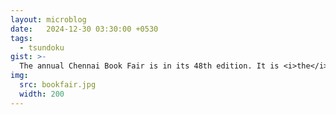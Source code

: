 ```yaml
---
layout: microblog
date:   2024-12-30 03:30:00 +0530
tags:
  - tsundoku
gist: >-
  The annual Chennai Book Fair is in its 48th edition. It is <i>the</i> place to be if one is interested in classic, modern and neo-modern Tamil literature and poetry books. The English language book collection is so so. For discovering English books one should be outside the fair with the long row of book vendors on the footpath creating traffic chaos and selling used books at a flat rate from ₹20 onwards. No new books for me this year. I am still taking in batches the unread books in my old room to Stockholm.<br><br>The best part of being in Chennai in Week 52/+1. 
img:
  src: bookfair.jpg
  width: 200
---
```

